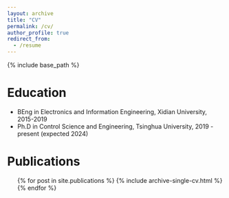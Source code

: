 ```yaml
---
layout: archive
title: "CV"
permalink: /cv/
author_profile: true
redirect_from:
  - /resume
---
```


{% include base_path %}

Education
======
* BEng in Electronics and Information Engineering, Xidian University, 2015-2019
* Ph.D in Control Science and Engineering, Tsinghua University, 2019 - present (expected 2024)
  

Publications
======
  <ul>{% for post in site.publications %}
    {% include archive-single-cv.html %}
  {% endfor %}</ul>

